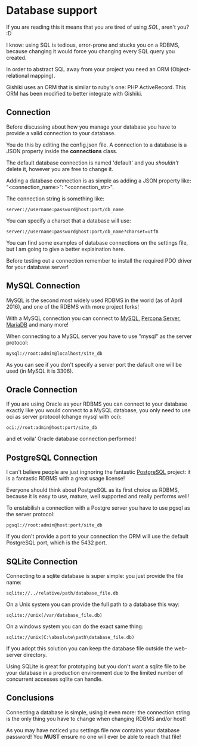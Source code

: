 # Database support
If you are reading this it means that you are tired of using *SQL*, aren't you? :D

I know: using SQL is tedious, error-prone and stucks you on a RDBMS, because changing it would force you 
changing every SQL query you created.

In order to abstract SQL away from your project you need an ORM (Object-relational mapping).

Gishiki uses an ORM that is similar to ruby's one: PHP ActiveRecord. This ORM has been modified to better integrate 
with Gishiki.


## Connection
Before discussing about how you manage your database you have to provide a valid connection to your database.

You do this by editing the config.json file. A connection to a database is a JSON property inside the __connections__
class.

The default database connection is named 'default' and you *shouldn't* delete it, however you are free to change it.

Adding a database connection is as simple as adding a JSON property like: "&lt;connection_name&gt;": "&lt;connection_str&gt;".

The connection string is something like:
```
server://username:password@host:port/db_name
```

You can specify a charset that a database will use:
```
server://username:password@host:port/db_name?charset=utf8
```

You can find some examples of database connections on the settings file, but I am going to give a better explaination here.

Before testing out a connection remember to install the required PDO driver for your database server!


## MySQL Connection
MySQL is the second most widely used RDBMS in the world (as of April 2016), and one of the RDBMS with more project forks!

With a MySQL connection you can connect to [MySQL](http://www.oracle.com/us/products/mysql/overview/index.html), [Percona Server](https://www.percona.com/software/mysql-database/percona-server), [MariaDB](https://mariadb.org/) and many more!

When connecting to a MySQL server you have to use "mysql" as the server protocol:

```
mysql://root:admin@localhost/site_db
```

As you can see if you don't specify a server port the dafault one will be used (in MySQL it is 3306).


## Oracle Connection
If you are using Oracle as your RDBMS you can connect to your database exactly like you would connect to a MySQL database,
you only need to use oci as server protocol (change mysql with oci):

```
oci://root:admin@host:port/site_db
```

and et voila' Oracle database connection performed!


## PostgreSQL Connection
I can't believe people are just ingnoring the fantastic [PostgreSQL](http://www.postgresql.org/) project: 
it is a fantastic RDBMS with a great usage license!

Everyone should think about PostgreSQL as its first choice as RDBMS, because it is easy to use, mature, 
well supported and really performs well!

To enstabilish a connection with a Postgre server you  have to use pgsql as the server protocol:

```
pgsql://root:admin@host:port/site_db
```

If you don't provide a port to your connection the ORM will use the default PostgreSQL port, which is the 5432 port.


## SQLite Connection
Connecting to a sqlite database is super simple: you just provide the file name:

```
sqlite://../relative/path/database_file.db
```

On a Unix system you can provide the full path to a database this way:

```
sqlite://unix(/var/database_file.db)
```

On a windows system you can do the exact same thing:

```
sqlite://unix(C:\absolute\path\database_file.db)
```

If you adopt this solution you can keep the database file outside the web-server directory.

Using SQLite is great for prototyping but you don't want a sqlite file to be 
your database in a production environment due to the limited number of concurrent 
accesses sqlite can handle.


## Conclusions
Connecting a database is simple, using it even more: the connection string is 
the only thing you have to change when changing RDBMS and/or host!

As you may have noticed you settings file now contains your database password! 
You __MUST__ ensure no one will ever be able to reach that file!